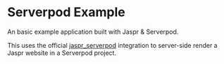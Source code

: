 # Serverpod Example

An basic example application built with Jaspr & Serverpod.

This uses the official [jaspr_serverpod]() integration to server-side render a Jaspr website in a Serverpod project.
